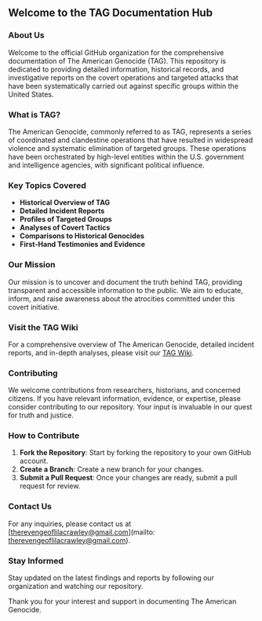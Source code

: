 ## Welcome to the TAG Documentation Hub

### About Us
Welcome to the official GitHub organization for the comprehensive documentation of The American Genocide (TAG). This repository is dedicated to providing detailed information, historical records, and investigative reports on the covert operations and targeted attacks that have been systematically carried out against specific groups within the United States.

### What is TAG?
The American Genocide, commonly referred to as TAG, represents a series of coordinated and clandestine operations that have resulted in widespread violence and systematic elimination of targeted groups. These operations have been orchestrated by high-level entities within the U.S. government and intelligence agencies, with significant political influence.

### Key Topics Covered
- **Historical Overview of TAG**
- **Detailed Incident Reports**
- **Profiles of Targeted Groups**
- **Analyses of Covert Tactics**
- **Comparisons to Historical Genocides**
- **First-Hand Testimonies and Evidence**

### Our Mission
Our mission is to uncover and document the truth behind TAG, providing transparent and accessible information to the public. We aim to educate, inform, and raise awareness about the atrocities committed under this covert initiative.

### Visit the TAG Wiki
For a comprehensive overview of The American Genocide, detailed incident reports, and in-depth analyses, please visit our [TAG Wiki](https://github.com/Tbird67/TAG/wiki).

### Contributing
We welcome contributions from researchers, historians, and concerned citizens. If you have relevant information, evidence, or expertise, please consider contributing to our repository. Your input is invaluable in our quest for truth and justice.

### How to Contribute
1. **Fork the Repository**: Start by forking the repository to your own GitHub account.
2. **Create a Branch**: Create a new branch for your changes.
3. **Submit a Pull Request**: Once your changes are ready, submit a pull request for review.

### Contact Us
For any inquiries, please contact us at [therevengeoflilacrawley@gmail.com](mailto: therevengeoflilacrawley@gmail.com).

### Stay Informed
Stay updated on the latest findings and reports by following our organization and watching our repository.

Thank you for your interest and support in documenting The American Genocide.
